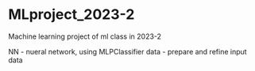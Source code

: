 # MLproject_2023-2
Machine learning project of ml class in 2023-2

NN - nueral network, using MLPClassifier
data - prepare and refine input data

